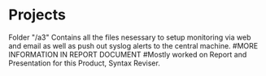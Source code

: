# Projects
Folder "/a3" Contains all the files nesessary to setup monitoring via web and email as well as push out syslog alerts to the central machine.
#MORE INFORMATION IN REPORT DOCUMENT #Mostly worked on Report and Presentation for this Product, Syntax Reviser.
